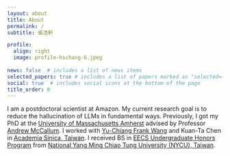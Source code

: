 ```yaml
---
layout: about
title: About
permalink: /
subtitle: 張浩軒

profile:
  align: right
  image: profile-hschang-6.jpeg
  
news: false  # includes a list of news items
selected_papers: true # includes a list of papers marked as "selected={true}"
social: true  # includes social icons at the bottom of the page
title_order: 0
---
```


I am a postdoctoral scientist at Amazon. My current research goal is to reduce the hallucination of LLMs in fundamental ways. Previously, I got my PhD at the <a href="https://www.cics.umass.edu/">University of Massachusetts Amherst</a> advised by Professor <a href="https://people.cs.umass.edu/~mccallum/">Andrew McCallum</a>.  I worked with <a href="http://vllab.ee.ntu.edu.tw/members.html">Yu-Chiang Frank Wang</a> and Kuan-Ta Chen in <a href="https://www.sinica.edu.tw/en">Academia Sinica, Taiwan</a>. I received BS in <a href="https://eecshp.nycu.edu.tw/pages/Introduction?locale=en">EECS Undergraduate Honors Program</a> from <a href="https://en.nycu.edu.tw/">National Yang Ming Chiao Tung University (NYCU), Taiwan</a>.